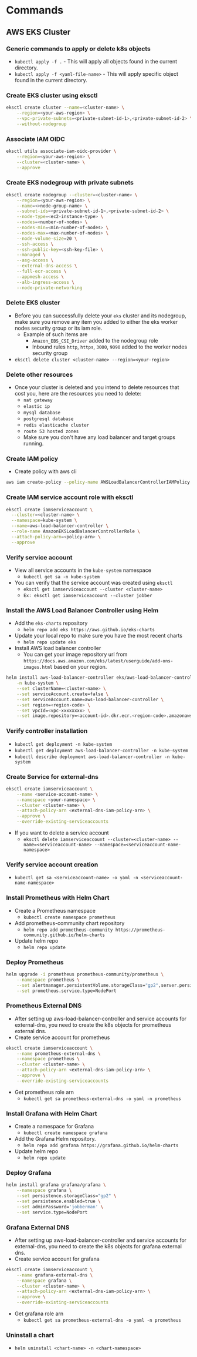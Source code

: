 # Commands
## AWS EKS Cluster

### Generic commands to apply or delete k8s objects
* `kubectl apply -f .` - This will apply all objects found in the current directory.
* `kubectl apply -f <yaml-file-name>` - This will apply specific object found in the current directory.

### Create EKS cluster using eksctl
```sh
eksctl create cluster --name=<cluster-name> \
    --region=<your-aws-region> \
    --vpc-private-subnets=<private-subnet-id-1>,<private-subnet-id-2> \
    --without-nodegroup
```

### Associate IAM OIDC
```sh
eksctl utils associate-iam-oidc-provider \
    --region=<your-aws-region> \
    --cluster=<cluster-name> \
    --approve
```

### Create EKS nodegroup with private subnets
```sh
eksctl create nodegroup --cluster=<cluster-name> \
    --region=<your-aws-region> \
    --name=<>node-group-name> \
    --subnet-ids=<private-subnet-id-1>,<private-subnet-id-2> \
    --node-type=<ec2-instance-type> \
    --nodes=<number-of-nodes> \
    --nodes-min=<min-number-of-nodes> \
    --nodes-max=<max-number-of-nodes> \
    --node-volume-size=20 \
    --ssh-access \
    --ssh-public-key=<ssh-key-file> \
    --managed \
    --asg-access \
    --external-dns-access \
    --full-ecr-access \
    --appmesh-access \
    --alb-ingress-access \
    --node-private-networking
```

### Delete EKS cluster
* Before you can successfully delete your `eks` cluster and its nodegroup, make sure you remove any item you added to either the eks worker nodes security group or its iam role.
  * Example of such items are
    * `Amazon_EBS_CSI_Driver` added to the nodegroup role
    * Inbound rules `http`, `https`, `3000`, `9090` added to the worker nodes security group
* `eksctl delete cluster <cluster-name> --region=<your-region>`

### Delete other resources
* Once your cluster is deleted and you intend to delete resources that cost you, here are the resources you need to delete:
  * `nat gateway`
  * `elastic ip`
  * `mysql database`
  * `postgresql database`
  * `redis elasticache cluster`
  * `route 53 hosted zones`
  * Make sure you don't have any load balancer and target groups running.

### Create IAM policy
* Create policy with aws cli
```sh
aws iam create-policy --policy-name AWSLoadBalancerControllerIAMPolicy --policy-document file://iam_policy.json
```

### Create IAM service account role with eksctl
```sh
eksctl create iamserviceaccount \
  --cluster=<cluster-name> \
  --namespace=kube-system \
  --name=aws-load-balancer-controller \
  --role-name AmazonEKSLoadBalancerControllerRole \
  --attach-policy-arn=<policy-arn> \
  --approve
```

### Verify service account
* View all service accounts in the `kube-system` namespace
  * `kubectl get sa -n kube-system`
* You can verify that the service account was created using `eksctl`
  * `eksctl get iamserviceaccount --cluster <cluster-name>`
  * `Ex: eksctl get iamserviceaccount --cluster jobber`

### Install the AWS Load Balancer Controller using Helm
* Add the `eks-charts` repository
  * `helm repo add eks https://aws.github.io/eks-charts`
* Update your local repo to make sure you have the most recent charts
  * `helm repo update eks`
* Install AWS load balancer controller
  * You can get your image repository url from `https://docs.aws.amazon.com/eks/latest/userguide/add-ons-images.html` based on your region.
```sh
helm install aws-load-balancer-controller eks/aws-load-balancer-controller \
    -n kube-system \
    --set clusterName=<cluster-name> \
    --set serviceAccount.create=false \
    --set serviceAccount.name=aws-load-balancer-controller \
    --set region=<region-code> \
    --set vpcId=<vpc-xxxxxxxx> \
    --set image.repository=<account-id>.dkr.ecr.<region-code>.amazonaws.com/amazon/aws-load-balancer-controller
```

### Verify controller installation
* `kubectl get deployment -n kube-system`
* `kubectl get deployment aws-load-balancer-controller -n kube-system`
* `kubectl describe deployment aws-load-balancer-controller -n kube-system`

### Create Service for external-dns
```sh
eksctl create iamserviceaccount \
    --name <service-account-name> \
    --namespace <your-namespace> \
    --cluster <cluster-name> \
    --attach-policy-arn <external-dns-iam-policy-arn> \
    --approve \
    --override-existing-serviceaccounts
```
* If you want to delete a service account
  * `eksctl delete iamserviceaccount --cluster=<cluster-name> --name=<serviceaccount-name> --namespace=<serviceaccount-name-namespace>`

### Verify service account creation
* `kubectl get sa <serviceaccount-name> -o yaml -n <serviceaccount-name-namespace>`

### Install Prometheus with Helm Chart
* Create a Prometheus namespace
  * `kubectl create namespace prometheus`
* Add prometheus-community chart repository
  * `helm repo add prometheus-community https://prometheus-community.github.io/helm-charts`
* Update helm repo
  * `helm repo update`

### Deploy Prometheus
```sh
helm upgrade -i prometheus prometheus-community/prometheus \
    --namespace prometheus \
    --set alertmanager.persistentVolume.storageClass="gp2",server.persistentVolume.storageClass="gp2" \
    --set prometheus.service.type=NodePort
```

### Prometheus External DNS
* After setting up aws-load-balancer-controller and service accounts for external-dns, you need to create the k8s objects for prometheus external dns.
* Create service account for prometheus
```sh
eksctl create iamserviceaccount \
    --name prometheus-external-dns \
    --namespace prometheus \
    --cluster <cluster-name> \
    --attach-policy-arn <external-dns-iam-policy-arn> \
    --approve \
    --override-existing-serviceaccounts
```
* Get prometheus role arn
  * `kubectl get sa prometheus-external-dns -o yaml -n prometheus`

### Install Grafana with Helm Chart
* Create a namespace for Grafana
  * `kubectl create namespace grafana`
* Add the Grafana Helm repository.
  * `helm repo add grafana https://grafana.github.io/helm-charts`
* Update helm repo
  * `helm repo update`

### Deploy Grafana
```sh
helm install grafana grafana/grafana \
    --namespace grafana \
    --set persistence.storageClass="gp2" \
    --set persistence.enabled=true \
    --set adminPassword='jobberman' \
    --set service.type=NodePort
```

### Grafana External DNS
- After setting up aws-load-balancer-controller and service accounts for external-dns, you need to create the k8s objects for grafana external dns.
- Create service account for grafana
```sh
eksctl create iamserviceaccount \
    --name grafana-external-dns \
    --namespace grafana \
    --cluster <cluster-name> \
    --attach-policy-arn <external-dns-iam-policy-arn> \
    --approve \
    --override-existing-serviceaccounts
```
* Get grafana role arn
  * `kubectl get sa prometheus-external-dns -o yaml -n prometheus`

### Uninstall a chart
* `helm uninstall <chart-name> -n <chart-namespace>`
